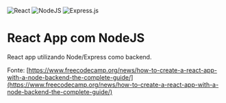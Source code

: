 ![React](https://img.shields.io/badge/react-%2320232a.svg?style=flat&logo=react&logoColor=%2361DAFB) ![NodeJS](https://img.shields.io/badge/node.js-6DA55F?style=flat&logo=node.js&logoColor=white) ![Express.js](https://img.shields.io/badge/express.js-%23404d59.svg?style=flat&logo=express&logoColor=%2361DAFB)

# React App com NodeJS

React app utilizando Node/Express como backend.

Fonte: [https://www.freecodecamp.org/news/how-to-create-a-react-app-with-a-node-backend-the-complete-guide/](https://www.freecodecamp.org/news/how-to-create-a-react-app-with-a-node-backend-the-complete-guide/)
